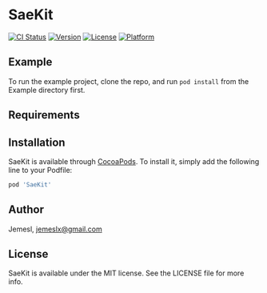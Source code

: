 # SaeKit

[![CI Status](https://img.shields.io/travis/Jemesl/SaeKit.svg?style=flat)](https://travis-ci.org/Jemesl/SaeKit)
[![Version](https://img.shields.io/cocoapods/v/SaeKit.svg?style=flat)](https://cocoapods.org/pods/SaeKit)
[![License](https://img.shields.io/cocoapods/l/SaeKit.svg?style=flat)](https://cocoapods.org/pods/SaeKit)
[![Platform](https://img.shields.io/cocoapods/p/SaeKit.svg?style=flat)](https://cocoapods.org/pods/SaeKit)

## Example

To run the example project, clone the repo, and run `pod install` from the Example directory first.

## Requirements

## Installation

SaeKit is available through [CocoaPods](https://cocoapods.org). To install
it, simply add the following line to your Podfile:

```ruby
pod 'SaeKit'
```

## Author

Jemesl, jemeslx@gmail.com

## License

SaeKit is available under the MIT license. See the LICENSE file for more info.
